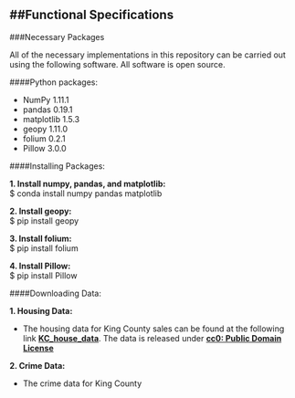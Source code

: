 ##Functional Specifications
----
  
###Necessary Packages
  
All of the necessary implementations in this repository can be carried out using the following software.  All software is open source.
  
####Python packages:
  
- NumPy 1.11.1  
- pandas 0.19.1  
- matplotlib 1.5.3  
- geopy 1.11.0  
- folium 0.2.1  
- Pillow 3.0.0  
  
####Installing Packages:
  
**1. Install numpy, pandas, and matplotlib:**  
$ conda install numpy pandas matplotlib
  
**2. Install geopy:**  
$ pip install geopy
  
**3. Install folium:**  
$ pip install folium
  
**4. Install Pillow:**  
$ pip install Pillow

####Downloading Data:
  
**1. Housing Data:**
- The housing data for King County sales can be found at the following link **[KC_house_data](https://www.kaggle.com/harlfoxem/housesalesprediction)**.  The data is released under **[cc0: Public Domain License](https://creativecommons.org/publicdomain/zero/1.0/)**
  
**2. Crime Data:**
- The crime data for King County 
